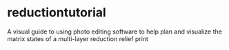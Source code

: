 # reductiontutorial
A visual guide to using photo editing software to help plan and visualize the matrix states of a multi-layer reduction relief print

